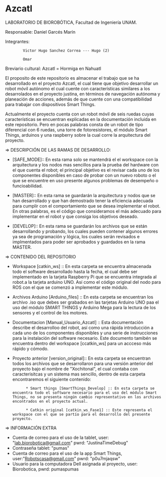 # Azcatl
LABORATORIO DE BIOROBÓTICA, Facultad de Ingeniería UNAM.

Responsable: Daniel Garcés Marín

Integrantes:
            
            Victor Hugo Sanchez Correa --- Hugo (2)
            
            Omar 
            
Breviario cultural: Azcatl = Hormiga en Nahuatl

El proposito de este repositorio es almacenar el trabajo que se ha desarrollado en el proyecto Azcatl, el cual tiene que objetivo desarrollar un robot móvil autónomo el cual cuente con características similares a los desarrolados en el proyecto justina, en términos de navegación autónoma y planeación de acciones, además de que cuente con una compatibilidad para trabajar con dispositivos Smart Things. 

Actualmente el proyecto cuenta con un robot móvil de seis ruedas cuyas características se encuentran explicadas en la documentación incluida en este repositorio. Pero en pocas palabras consta de un robot de tipo diferencial con 6 ruedas, una torre de fotoresistores, el módulo Smart Things, arduinos y una raspberry sobre la cual corre la arquitectura del proyecto.

=> DESCRIPCIÓN DE LAS RAMAS DE DESARROLLO:

- [SAFE_MODE]:: En esta rama solo se mantendrá el el workspace con la arquitectura y los nodos mas sencillos para la prueba del hardware con el que cuenta el robot; el principal objetivo es el revisar cada uno de los componentes disponibles en caso de probar con un nuevo roboto o el que se encuentre en uso presente algunos problemas de desempeño o funcioabilidad.

- [MASTER]:: En esta rama se guardarán la arquitectura y nodos que se han desarrollado y que han demostrado tener la eficiencia adecuada para cumplir con el comportamiento que se desea implementar el robot. En otras palabras, es el código que consideramos el más adecuado para implementar en el robot y que consiga los objetivos deseado.

- [DEVELOP]:: En esta rama se guardarán los archivos que se están desarrollando y probando, los cuales pueden contener algunos errores ya sea de programación y lógica, los cuales serán revisados e implmentados para poder ser aprobados y guardados en la rama MASTER.

=> CONTENIDO DEL REPOSITORIO

- Workspace [catkin_ws] :: En esta carpeta se encuentra almacenada todo el software desarrollado hasta la fecha, el cual debe ser implementado en la tarjeta Raspberry Pi que se encuentra integrada al robot.a la tarjeta arduino UNO. Así como el código original del nodo para ROS con el que se comenzó a implementar este módulo.

- Archivos Arduino [Arduino_files] :: En esta carpeta se encuentran los archivo .iso que debes ser grabados en las tarjetas Arduino UNO paa el uso del módulo SMART THINGS y Arduino Mega para la lectura de los sensores y el control de los motores. 

- Documentacion [Manual_Usuario_Azcatl] :: Esta documentación describe el desarrolloo del robot, así como una rápida introducción a cada uno de los componentes disponibles y una serie de instrucciones para la instalación del software necesario. Este documento tamibén se encuentra dentro del workspace [ccatkin_ws] para un accceso más rápido y cómodo.


- Proyecto anterior [version_original]:: En esta carpeta se encuentran todos los archivos que se desarrollaron para una versión anterior del proyecto bajo el nombre de "Xochitonal", el cual contaba con caracterisitcas y un sistema mas sencillo, dentro de esta carpeta encontraremos el siguiente contenido:
            
            * Smart things [SmartThings_Develop] :: En esta carpeta se encuentra todo el software necesario para el uso del módulo Smart Things, no se presenta ningún cambio representativo en los archivos encontrados en el proyecto actual.

            * Catkin original [catkin_ws_Fase1] :: Este representa el workspace con el que se partío para el desarrollo del presente proyecto. 

=> INFORMACIÓN EXTRA
- Cuenta de correo para el uso de la tablet, user: "lab.biorobotica@gmail.com"    pwrd: "JustinaTimeDebug" 
- Contraseña tablet: "pumas"
- Cuenta de correo para el uso de la app Smart Things, user:"Robotscasa@gmail.com"  pwrd: "p0u7mjaqsw"
- Usuario para la computadora Dell asignada al proyecto, user: Biorobotica, pwrd: pumaspumas

